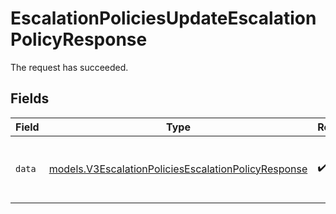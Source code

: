 # EscalationPoliciesUpdateEscalationPolicyResponse

The request has succeeded.


## Fields

| Field                                                                                                            | Type                                                                                                             | Required                                                                                                         | Description                                                                                                      |
| ---------------------------------------------------------------------------------------------------------------- | ---------------------------------------------------------------------------------------------------------------- | ---------------------------------------------------------------------------------------------------------------- | ---------------------------------------------------------------------------------------------------------------- |
| `data`                                                                                                           | [models.V3EscalationPoliciesEscalationPolicyResponse](../models/v3escalationpoliciesescalationpolicyresponse.md) | :heavy_check_mark:                                                                                               | Represents an Escalation Policy in the system.                                                                   |